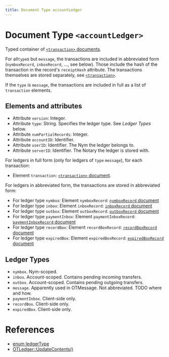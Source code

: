 ```yaml
---
title: Document Type accountLedger
---
```


# Document Type `<accountLedger>`

Typed container of [`<transaction>` documents](transaction.md).

For all`type`s but `message`, the transactions are included in abbreviated form (`nymboxRecord`, `inboxRecord`, ..., see below). Those include the hash of the transaction in the record's `receiptHash` attribute. The transactions themselves are stored separately, see [`<transaction>`](transaction.md).

If the `type` is `message`, the transactions are included in full as a list of `transaction` elements.

## Elements and attributes

* Attribute `version`: Integer.
* Attribute `type`: String. Specifies the ledger type. See _Ledger Types_ below.
* Attribute `numPartialRecords`: Integer.
* Attribute `accountID`: Identifier.
* Attribute `userID`: Identifier. The Nym the ledger belongs to.
* Attribute `serverID`: Identifier. The Notary the ledger is stored with.

For ledgers in full form (only for ledgers of `type` `message`), for each transaction:

* Element `transaction`: [`<transaction>` document](transaction.md).
  
For ledgers in abbreviated form, the transactions are stored in abbreviated form:

* For ledger type `nymbox`: Element `nymboxRecord`: [`nymboxRecord` document](transaction.md#document-type-nymboxrecord)
* For ledger type `inbox`: Element `inboxRecord`: [`inboxRecord` document](transaction.md#document-type-inboxrecord)
* For ledger type `outbox`: Element `outboxRecord`: [`outboxRecord` document](transaction.md#document-type-outboxrecord)
* For ledger type `paymentInbox`: Element `paymentInboxRecord`: [`paymentInboxRecord` document](transaction.md#document-type-paymentinboxrecord)
* For ledger type `recordBox`: Element `recordBoxRecord`: [`recordBoxRecord` document](transaction.md#document-type-recordboxrecord)
* For ledger type `expiredBox`: Element `expiredBoxRecord`: [`expiredBoxRecord` document](transaction.md#document-type-expiredboxrecord)

## Ledger Types

* `nymbox`. Nym-scoped.
* `inbox`. Account-scoped. Contains pending incoming transfers.
* `outbox`. Account-scoped. Contains pending outgoing transfers.
* `message`. Apparently used in OTMessage. Not abbreviated. TODO where and how.
* `paymentInbox`. Client-side only.
* `recordBox`. Client-side only.
* `expiredBox`. Client-side only.


# References

* [enum ledgerType](https://github.com/Open-Transactions/opentxs/blob/682fd05f/include/opentxs/core/OTLedger.hpp#L181)
* [OTLedger::UpdateContents()](https://github.com/Open-Transactions/opentxs/blob/682fd05f/src/core/OTLedger.cpp#L1779)
